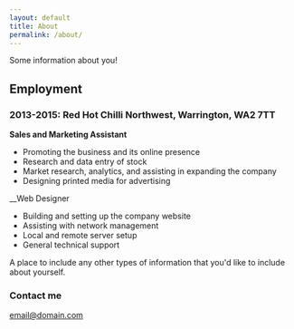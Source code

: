 ```yaml
---
layout: default
title: About
permalink: /about/
---
```


Some information about you!

## Employment

### 2013-2015: Red Hot Chilli Northwest, Warrington, WA2 7TT
__Sales and Marketing Assistant__

- Promoting the business and its online presence
- Research and data entry of stock
- Market research, analytics, and assisting in expanding the company
- Designing printed media for advertising

__Web Designer

- Building and setting up the company website
- Assisting with network management
- Local and remote server setup
- General technical support

A place to include any other types of information that you'd like to include about yourself.

### Contact me

[email@domain.com](mailto:email@domain.com)
